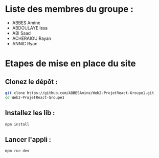 # Liste des membres du groupe :
* ABBES Amine
* ABDOULAYE Issa
* ABI Saad
* ACHERAIOU Rayan
* ANNIC Ryan

# Etapes de mise en place du site

## Clonez le dépôt :
```bash
git clone https://github.com/ABBESAmine/Web2-ProjetReact-Groupe1.git
cd Web2-ProjetReact-Groupe1
```
## Installez les lib :
```bash
npm install
```
## Lancer l'appli :
```bash
npm run dev
```